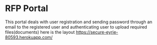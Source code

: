 # RFP Portal
This portal deals with user registration and sending password through an email to the registered user and authenticating user to upload required files(documents)
here is the layout https://secure-eyrie-80593.herokuapp.com/
